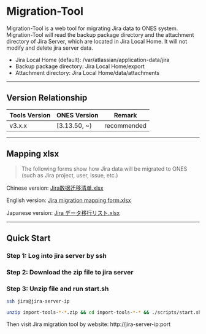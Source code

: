 # Migration-Tool

Migration-Tool is a web tool for migrating Jira data to ONES system.
Migration-Tool will read the backup package directory and the attachment directory of Jira Server, which are located in Jira Local Home. 
It will not modify and delete jira server data.

- Jira Local Home (default): /var/atlassian/application-data/jira
- Backup package directory: Jira Local Home/export
- Attachment directory: Jira Local Home/data/attachments

---

## Version Relationship
|  Tools Version   | ONES Version|Remark|
|  ----  | ----  |----|
| v3.x.x  | [3.13.50, ~)|recommended|

---

## Mapping xlsx
> The following forms show how Jira data will be migrated to ONES (such as Jira project, user, issue, etc.)

Chinese version: [Jira数据迁移清单.xlsx](https://github.com/BangWork/migration-tool-assets/raw/master/Jira%207.10%EF%BC%88Server%EF%BC%89%E6%95%B0%E6%8D%AE%E8%BF%81%E7%A7%BB%E6%B8%85%E5%8D%95.xlsx)

English version: [Jira migration mapping form.xlsx](https://github.com/BangWork/migration-tool-assets/raw/master/Jira%20migration%20mapping%20form.xlsx)

Japanese version: [Jira データ移行リスト.xlsx](https://github.com/BangWork/migration-tool-assets/raw/master/Jira%20%E3%83%87%E3%83%BC%E3%82%BF%E7%A7%BB%E8%A1%8C%E3%83%AA%E3%82%B9%E3%83%88%E3%82%92%E3%83%80%E3%82%A6%E3%83%B3%E3%83%AD%E3%83%BC%E3%83%89.xlsx)

---
## Quick Start
### Step 1: Log into jira server by ssh
### Step 2: Download the zip file to jira server
### Step 3: Unzip file and run start.sh

```bash
ssh jira@jira-server-ip

unzip import-tools-*-*.zip && cd import-tools-*-* && ./scripts/start.sh
```

Then visit Jira migration tool by website: http://jira-server-ip:port
